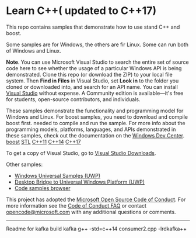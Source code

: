 
# Learn C++( updated to C++17)

This repo contains samples that demonstrate
how to use stand C++ and boost.

Some samples are for Windows, the others are fir Linux. Some can run both of Windows and Linux.

**Note**. You can use Microsoft Visual Studio to search the entire set of source code here to see whether the usage of a particular Windows API is being demonstrated. Clone this repo (or download the ZIP) to your local file system. Then **Find in Files** in Visual Studio, set **Look in** to the folder you cloned or downloaded into, and search for an API name. You can install [Visual Studio](https://visualstudio.microsoft.com/downloads/) without expense. A Community edition is available&mdash;it's free for students, open-source contributors, and individuals.

These samples demonstrate the functionality and programming model
for Windows and Linux.
For boost samples, you need to download and compile boost first.
needed to compile and run the sample.
For more info about the programming models, platforms, languages,
and APIs demonstrated in these samples,
check out the documentation on the
[Windows Dev Center](http://go.microsoft.com/fwlink/?LinkID=532421).
[boost](https://www.boost.org)
[STL](https://www.cplusplus.com/reference/stl/)
[C++11](https://en.cppreference.com/w/cpp/11)
[C++14](https://en.cppreference.com/w/cpp/14)
[C++17](https://en.cppreference.com/w/cpp/17)

To get a copy of Visual Studio, go to
[Visual Studio Downloads](http://go.microsoft.com/fwlink/p/?linkid=301697).

Other samples:

- [Windows Universal Samples (UWP)](https://github.com/Microsoft/Windows-universal-samples)
- [Desktop Bridge to Universal Windows Platform (UWP)](https://github.com/Microsoft/DesktopBridgeToUWP-Samples)
- [Code samples browser](https://docs.microsoft.com/samples/)

This project has adopted the [Microsoft Open Source Code of Conduct](https://opensource.microsoft.com/codeofconduct/).
For more information see the [Code of Conduct FAQ](https://opensource.microsoft.com/codeofconduct/faq/)
or contact [opencode@microsoft.com](mailto:opencode@microsoft.com) with any additional questions or comments.

-----
Readme for kafka
build kafka g++ -std=c++14 consumer2.cpp  -lrdkafka++



